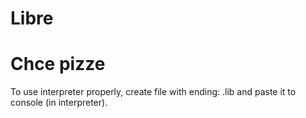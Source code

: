 # Libre
# Chce pizze
To use interpreter properly, create file with ending: .lib and paste it to console (in interpreter).
